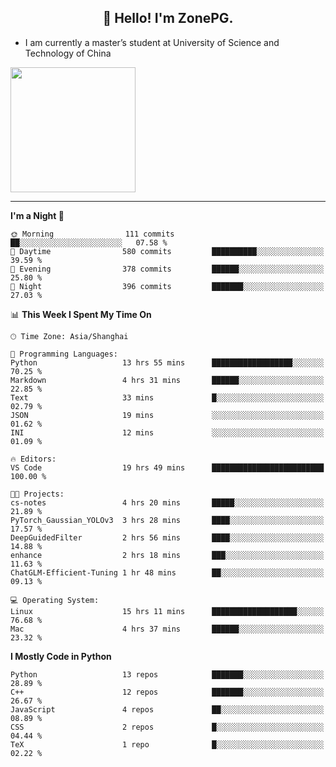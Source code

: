 <h2 align="center">👋 Hello! I'm ZonePG.</h2>

- I am currently a master’s student at University of Science and Technology of China

<img height=200 align="center" src="https://github-readme-stats.vercel.app/api?username=zonepg" />

-------

<!--START_SECTION:waka-->
**I'm a Night 🦉** 

```text
🌞 Morning                111 commits         ██░░░░░░░░░░░░░░░░░░░░░░░   07.58 % 
🌆 Daytime                580 commits         ██████████░░░░░░░░░░░░░░░   39.59 % 
🌃 Evening                378 commits         ██████░░░░░░░░░░░░░░░░░░░   25.80 % 
🌙 Night                  396 commits         ███████░░░░░░░░░░░░░░░░░░   27.03 % 
```


📊 **This Week I Spent My Time On** 

```text
🕑︎ Time Zone: Asia/Shanghai

💬 Programming Languages: 
Python                   13 hrs 55 mins      ██████████████████░░░░░░░   70.25 % 
Markdown                 4 hrs 31 mins       ██████░░░░░░░░░░░░░░░░░░░   22.85 % 
Text                     33 mins             █░░░░░░░░░░░░░░░░░░░░░░░░   02.79 % 
JSON                     19 mins             ░░░░░░░░░░░░░░░░░░░░░░░░░   01.62 % 
INI                      12 mins             ░░░░░░░░░░░░░░░░░░░░░░░░░   01.09 % 

🔥 Editors: 
VS Code                  19 hrs 49 mins      █████████████████████████   100.00 % 

🐱‍💻 Projects: 
cs-notes                 4 hrs 20 mins       █████░░░░░░░░░░░░░░░░░░░░   21.89 % 
PyTorch_Gaussian_YOLOv3  3 hrs 28 mins       ████░░░░░░░░░░░░░░░░░░░░░   17.57 % 
DeepGuidedFilter         2 hrs 56 mins       ████░░░░░░░░░░░░░░░░░░░░░   14.88 % 
enhance                  2 hrs 18 mins       ███░░░░░░░░░░░░░░░░░░░░░░   11.63 % 
ChatGLM-Efficient-Tuning 1 hr 48 mins        ██░░░░░░░░░░░░░░░░░░░░░░░   09.13 % 

💻 Operating System: 
Linux                    15 hrs 11 mins      ███████████████████░░░░░░   76.68 % 
Mac                      4 hrs 37 mins       ██████░░░░░░░░░░░░░░░░░░░   23.32 % 
```

**I Mostly Code in Python** 

```text
Python                   13 repos            ███████░░░░░░░░░░░░░░░░░░   28.89 % 
C++                      12 repos            ███████░░░░░░░░░░░░░░░░░░   26.67 % 
JavaScript               4 repos             ██░░░░░░░░░░░░░░░░░░░░░░░   08.89 % 
CSS                      2 repos             █░░░░░░░░░░░░░░░░░░░░░░░░   04.44 % 
TeX                      1 repo              █░░░░░░░░░░░░░░░░░░░░░░░░   02.22 % 
```




<!--END_SECTION:waka-->

